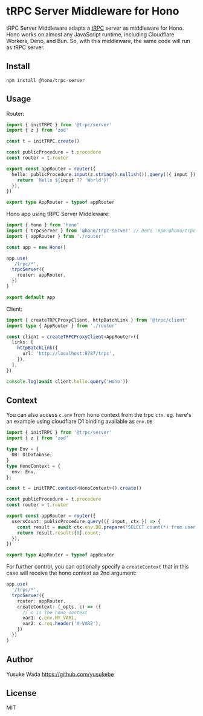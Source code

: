 # tRPC Server Middleware for Hono

tRPC Server Middleware adapts a [tRPC](https://trpc.io) server as middleware for Hono.
Hono works on almost any JavaScript runtime, including Cloudflare Workers, Deno, and Bun. So, with this middleware, the same code will run as tRPC server.

## Install

```
npm install @hono/trpc-server
```

## Usage

Router:

```ts
import { initTRPC } from '@trpc/server'
import { z } from 'zod'

const t = initTRPC.create()

const publicProcedure = t.procedure
const router = t.router

export const appRouter = router({
  hello: publicProcedure.input(z.string().nullish()).query(({ input }) => {
    return `Hello ${input ?? 'World'}!`
  }),
})

export type AppRouter = typeof appRouter
```

Hono app using tRPC Server Middleware:

```ts
import { Hono } from 'hono'
import { trpcServer } from '@hono/trpc-server' // Deno 'npm:@hono/trpc-server'
import { appRouter } from './router'

const app = new Hono()

app.use(
  '/trpc/*',
  trpcServer({
    router: appRouter,
  })
)

export default app
```

Client:

```ts
import { createTRPCProxyClient, httpBatchLink } from '@trpc/client'
import type { AppRouter } from './router'

const client = createTRPCProxyClient<AppRouter>({
  links: [
    httpBatchLink({
      url: 'http://localhost:8787/trpc',
    }),
  ],
})

console.log(await client.hello.query('Hono'))
```

## Context

You can also access `c.env` from hono context from the trpc `ctx`. eg. here's an example using cloudflare D1 binding available as `env.DB`

```ts
import { initTRPC } from '@trpc/server'
import { z } from 'zod'

type Env = {
  DB: D1Database;
}
type HonoContext = {
  env: Env,
};

const t = initTRPC.context<HonoContext>().create()

const publicProcedure = t.procedure
const router = t.router

export const appRouter = router({
  usersCount: publicProcedure.query(({ input, ctx }) => {
    const result = await ctx.env.DB.prepare("SELECT count(*) from user;").all();
    return result.results[0].count;
  }),
})

export type AppRouter = typeof appRouter
```

For further control, you can optionally specify a `createContext` that in this case will receive the hono context as 2nd argument:

```ts
app.use(
  '/trpc/*',
  trpcServer({
    router: appRouter,
    createContext: (_opts, c) => ({
      // c is the hono context
      var1: c.env.MY_VAR1,
      var2: c.req.header('X-VAR2'),
    })
  })
)
```

## Author

Yusuke Wada <https://github.com/yusukebe>

## License

MIT

